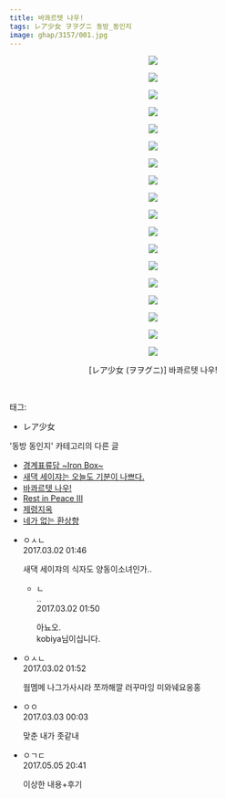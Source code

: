 ```yaml
---
title: 바콰르텟 나우!
tags: レア少女 ヲヲグニ 동방_동인지
image: ghap/3157/001.jpg
---
```

<div class="article">
<p style="text-align: center; clear: none; float: none;"><img src="{{ site.nasurl }}/ghap/3157/001.jpg"/></p>
<p style="text-align: center; clear: none; float: none;"><img src="{{ site.nasurl }}/ghap/3157/002.jpg"/></p>
<p style="text-align: center; clear: none; float: none;"><img src="{{ site.nasurl }}/ghap/3157/003.jpg"/></p>
<p style="text-align: center; clear: none; float: none;"><img src="{{ site.nasurl }}/ghap/3157/004.jpg"/></p>
<p style="text-align: center; clear: none; float: none;"><img src="{{ site.nasurl }}/ghap/3157/005.jpg"/></p>
<p style="text-align: center; clear: none; float: none;"><img src="{{ site.nasurl }}/ghap/3157/006.jpg"/></p>
<p style="text-align: center; clear: none; float: none;"><img src="{{ site.nasurl }}/ghap/3157/007.jpg"/></p>
<p style="text-align: center; clear: none; float: none;"><img src="{{ site.nasurl }}/ghap/3157/008.jpg"/></p>
<p style="text-align: center; clear: none; float: none;"><img src="{{ site.nasurl }}/ghap/3157/009.jpg"/></p>
<p style="text-align: center; clear: none; float: none;"><img src="{{ site.nasurl }}/ghap/3157/010.jpg"/></p>
<p style="text-align: center; clear: none; float: none;"><img src="{{ site.nasurl }}/ghap/3157/011.jpg"/></p>
<p style="text-align: center; clear: none; float: none;"><img src="{{ site.nasurl }}/ghap/3157/012.jpg"/></p>
<p style="text-align: center; clear: none; float: none;"><img src="{{ site.nasurl }}/ghap/3157/013.jpg"/></p>
<p style="text-align: center; clear: none; float: none;"><img src="{{ site.nasurl }}/ghap/3157/014.jpg"/></p>
<p style="text-align: center; clear: none; float: none;"><img src="{{ site.nasurl }}/ghap/3157/015.jpg"/></p>
<p style="text-align: center; clear: none; float: none;"><img src="{{ site.nasurl }}/ghap/3157/016.jpg"/></p>
<p style="text-align: center; clear: none; float: none;"><img src="{{ site.nasurl }}/ghap/3157/017.jpg"/></p>
<p style="text-align: center; clear: none; float: none;"><img src="{{ site.nasurl }}/ghap/3157/018.jpg"/></p>
<p style="text-align: center; clear: none; float: none;">[レア少女 (ヲヲグニ)] 바콰르텟 나우!</p>
<p><br/></p>
</div><div class="tagTrail">
<p>태그: </p>
<ul>
<li>レア少女</li>
</ul>
</div><div class="another">
<p>'동방 동인지' 카테고리의 다른 글</p>
<ul>
<li><a href="/2017-03-13-ghap_3162">경계표류담 ~Iron Box~</a></li>
<li><a href="/2017-03-01-ghap_3158">새댁 세이쟈는 오늘도 기분이 나쁘다.</a></li>
<li><a href="/2017-03-01-ghap_3157">바콰르텟 나우!</a></li>
<li><a href="/2017-03-01-ghap_3156">Rest in Peace III</a></li>
<li><a href="/2017-03-01-ghap_3154">제령지옥</a></li>
<li><a href="/2017-02-04-ghap_3144">네가 없는 환상향</a></li>
</ul>
</div><div class="cb_module cb_fluid">
<div class="cb_wrt cb_profile">
<div class="comment">
<ul>
<li class="cb_thumb_off" id="comment14928852">
<div class="cb_comment_area">
<div class="cb_info_area">
<div class="cb_section">
<span class="cb_nick_name">ㅇㅅㄴ</span>
</div>
<div class="cb_section">
<span class="cb_date">2017.03.02 01:46 </span>
</div>
</div>
<div class="cb_dsc_comment">
<p class="cb_dsc">
											새댁 세이쟈의 식자도 양동이소녀인가.. 
										</p>
</div>
<ul>
<li class="cb_thumb_off" id="comment14928861">
<span class="cb_bu_subnode">ㄴ</span>
<div class="cb_comment_area">
<div class="cb_info_area">
<div class="cb_section">
<span class="cb_nick_name">..</span>
</div>
<div class="cb_section">
<span class="cb_date">2017.03.02 01:50 </span>
</div>
</div>
<div class="cb_dsc_comment">
<p class="cb_dsc">
																아뇨오.<br/>
kobiya님이십니다.
															</p>
</div>
</div>
</li>
</ul>
</div></li>
<li class="cb_thumb_off" id="comment14928864">
<div class="cb_comment_area">
<div class="cb_info_area">
<div class="cb_section">
<span class="cb_nick_name">ㅇㅅㄴ</span>
</div>
<div class="cb_section">
<span class="cb_date">2017.03.02 01:52 </span>
</div>
</div>
<div class="cb_dsc_comment">
<p class="cb_dsc">
											웜멤메 나그가사시라 쪼까해깔 러꾸마잉 미와눼요옹홍
										</p>
</div>
</div></li>
<li class="cb_thumb_off" id="comment14929821">
<div class="cb_comment_area">
<div class="cb_info_area">
<div class="cb_section">
<span class="cb_nick_name">ㅇㅇ</span>
</div>
<div class="cb_section">
<span class="cb_date">2017.03.03 00:03 </span>
</div>
</div>
<div class="cb_dsc_comment">
<p class="cb_dsc">
											맞춘 내가 좃같내
										</p>
</div>
</div></li>
<li class="cb_thumb_off" id="comment14981752">
<div class="cb_comment_area">
<div class="cb_info_area">
<div class="cb_section">
<span class="cb_nick_name">ㅇㄱㄷ</span>
</div>
<div class="cb_section">
<span class="cb_date">2017.05.05 20:41 </span>
</div>
</div>
<div class="cb_dsc_comment">
<p class="cb_dsc">
											이상한 내용+후기
										</p>
</div>
</div></li>
</ul>
</div>
</div><!-- commentList close -->
</div>